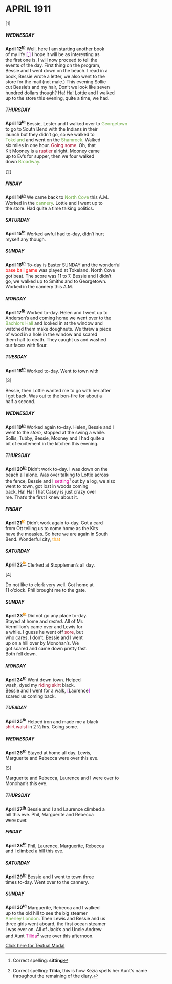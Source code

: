 # APRIL 1911

[1]  

##### WEDNESDAY  
**April 12<sup><u><i>th</i></u></sup>** Well, here I am starting another book  
of my life <span style="color: #CC00FF ">[</span>,<span style="color: #CC00FF ">]</span> I hope it will be as interesting as  
the first one is. I will now proceed to tell the  
events of the day. First thing on the program,  
Bessie and I went down on the beach. I read in a   
book, Bessie wrote a letter, we also went to the  
store for the mail (not male.) This evening Sollie  
cut Bessie’s and my hair, Don’t we look like seven  
hundred dollars though? Ha! Ha! Lottie and I walked  
up to the store this evening, quite a time, we had.  

##### THURSDAY  
**April 13<sup><u><i>th</i></u></sup>** Bessie, Lester and I walked over to <span style="color: #70AD47">Georgetown</span>  
to go to South Bend with the Indians in their  
launch but they didn’t go, so we walked to   
<span style="color: #70AD47">Tokeland</span> and went on the <span style="color: #70AD47">Shamrock</span>. Walked  
six miles in one hour. <span style="color: #A50021">Going some</span>. Oh, that  
Kit Mooney is a <span style="color: #A50021"> rustler</span> alright. Mooney came  
up to Ev’s for supper, then we four walked  
down <span style="color: #70AD47">Broadway</span>.  

[2]  

##### FRIDAY  
**April 14<sup><u><i>th</i></u></sup>** We came back to <span style="color: #70AD47">North Cove</span> this A.M.  
Worked in the <span style="color: #70AD47">cannery</span>. Lottie and I went up to  
the store. Had quite a time talking politics.    

##### SATURDAY  
**April 15<sup><u><i>th</i></u></sup>** Worked awful had to-day, didn’t hurt  
myself any though.

##### SUNDAY  
**April 16<sup><u><i>th</i></u></sup>** To-day is Easter SUNDAY and the wonderful  
<span style="color: #FF0000">base ball game</span> was played at Tokeland. North Cove   
got beat. The score was 11 to 7. Bessie and I didn’t  
go, we walked up to Smiths and to Georgetown.  
Worked in the cannery this A.M.  

##### MONDAY  
**April 17<sup><u><i>th</i></u></sup>**  Worked to-day. Helen and I went up to  
Anderson’s and coming home we went over to the  
<span style="color: #70AD47">Bachlors Hall</span> and looked in at the window and   
watched them make doughnuts. We threw a piece  
of wood in a hole in the window and scared   
them half to death. They caught us and washed  
our faces with flour.  

##### TUESDAY  
**April 18<sup><u><i>th</i></u></sup>** Worked to-day. Went to town with    

[3]

Bessie, then Lottie wanted me to go with her after  
I got back. Was out to the bon-fire for about a  
half a second.  

##### WEDNESDAY  
**April 19<sup><u><i>th</i></u></sup>** Worked again to-day. Helen, Bessie and I  
went to the *store*, stopped at the swing a while.  
Sollis, Tubby, Bessie, Mooney and I had quite a  
bit of excitement in the kitchen this evening.   

##### THURSDAY  
**April 20<sup><u><i>th</i></u></sup>** Didn’t work to-day. I was down on the  
beach all alone. Was over talking to Lottie across  
the fence, Bessie and I <span style="color: #D60093">setting</span>[^1] out by a log, we also  
went to town, got lost in woods coming  
back. Ha! Ha! That Casey is just crazy over   
me. That’s the first I knew about it.  

##### FRIDAY  
**April 21<sup><u><i><span style="color: #FF9900">th</span></i></u></sup>** Didn’t work again to-day. Got a card  
from Ott telling us to come home as the Kits   
have the measles. So here we are again in South  
Bend. Wonderful city, <span style="color: #FF9900">that</span> 

##### SATURDAY  
**April 22<sup><u><i><span style="color: #FF9900">th</span></i></u></sup>** Clerked at Stoppleman’s  all day.  

[4]
  
Do not like to clerk very well. Got home at  
11 o’clock. Phil brought me to the gate.  

##### SUNDAY  
**April 23<sup><u><i><span style="color: #FF9900">th</span></i></u></sup>** Did not go any place to-day.   
Stayed at home and *rested*. All of Mr.   
Vermillion’s came over and Lewis for  
a while. I guess he went off <span style="color: #A50021">sore</span>, but  
who cares, I don’t. Bessie and I went   
up on a hill over by Monohan’s. We  
got scared and came down pretty fast.   
Both fell down. 

##### MONDAY   
**April 24<sup><u><i>th</i></u></sup>** Went down town. Helped  
wash, dyed my <span style="color: #A50021">riding skirt</span> black.  
Bessie and I went for a walk, <span style="color: #CC00FF ">[</span>Laurence<span style="color: #CC00FF ">]</span>  
scared us coming back.  

##### TUESDAY  
**April 25<sup><u><i>th</i></u></sup>** Helped iron and made me a black  
<span style="color: #A50021">shirt waist</span> in 2 ½ hrs. Going some.  

##### WEDNESDAY  
**April 26<sup><u><i>th</i></u></sup>** Stayed at home all day. Lewis,  
Marguerite and Rebecca were over this eve.  

[5]  

Marguerite and Rebecca, Laurence and I were over to  
Monohan’s this eve.  

##### THURSDAY  
**April 27<sup><u><i>th</i></u></sup>** Bessie and I and Laurence climbed a   
hill this eve. Phil, Marguerite and Rebecca   
were over.  

##### FRIDAY  
**April 28<sup><u><i>th</i></u></sup>** Phil, Laurence, Marguerite, Rebecca  
and I climbed a hill this eve.  

##### SATURDAY  
**April 29<sup><u><i>th</i></u></sup>** Bessie and I went to town three   
times to-day. Went over to the cannery.  

##### SUNDAY  
**April 30<sup><u><i>th</i></u></sup>** Marguerite, Rebecca and I walked  
up to the old hill to see the big steamer  
<span style="color: #70AD47">Anerley London</span>. Then Lewis and Bessie and us  
three girls went aboard, the first ocean steamer  
I was ever on. All of Jack’s and Uncle Andrew   
and Aunt <span style="color: #D60093">Tilida</span>[^2] were over this afternoon.  


[Click here for Textual Modal](file:///C:/Users/kezia/OneDrive/Desktop/Final%20Project/.april_modal.html)

[^1]: Correct spelling: **sitting**
[^2]: Correct spelling: **Tilda**, this is how Kezia spells her Aunt's name throughout the remaining of the diary.


